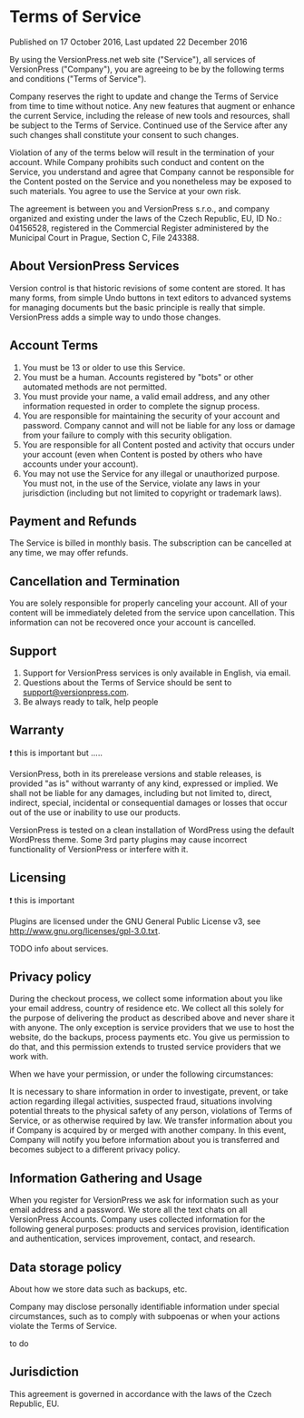 # Terms of Service

Published on 17 October 2016, Last updated 22 December 2016

By using the VersionPress.net web site ("Service"), all services of VersionPress ("Company"), you are agreeing to be by the following terms and conditions ("Terms of Service").

Company reserves the right to update and change the Terms of Service from time to time without notice. Any new features that augment or enhance the current Service, including the release of new tools and resources, shall be subject to the Terms of Service. Continued use of the Service after any such changes shall constitute your consent to such changes. 

Violation of any of the terms below will result in the termination of your account. While Company prohibits such conduct and content on the Service, you understand and agree that Company cannot be responsible for the Content posted on the Service and you nonetheless may be exposed to such materials. You agree to use the Service at your own risk.

The agreement is between you and VersionPress s.r.o., and company organized and existing under the laws of the Czech Republic, EU, ID No.: 04156528, registered in the Commercial Register administered by the Municipal Court in Prague, Section C, File 243388.

## About VersionPress Services

Version control is that historic revisions of some content are stored. It has many forms, from simple Undo buttons in text editors to advanced systems for managing documents but the basic principle is really that simple. VersionPress adds a simple way to undo those changes.

## Account Terms

1. You must be 13 or older to use this Service.
2. You must be a human. Accounts registered by "bots" or other automated methods are not permitted.
3. You must provide your name, a valid email address, and any other information requested in order to complete the signup process.
4. You are responsible for maintaining the security of your account and password. Company cannot and will not be liable for any loss or damage from your failure to comply with this security obligation.
5. You are responsible for all Content posted and activity that occurs under your account (even when Content is posted by others who have accounts under your account).
6. You may not use the Service for any illegal or unauthorized purpose. You must not, in the use of the Service, violate any laws in your jurisdiction (including but not limited to copyright or trademark laws).

## Payment and Refunds

The Service is billed in monthly basis. The subscription can be cancelled at any time,  we may offer refunds.

## Cancellation and Termination

You are solely responsible for properly canceling your account. All of your content will be immediately deleted from the service upon cancellation. This information can not be recovered once your account is cancelled.

## Support
1. Support for VersionPress services is only available in English, via email.
2. Questions about the Terms of Service should be sent to support@versionpress.com.
3. Be always ready to talk, help people
## Warranty

:exclamation: this is important but .....

VersionPress, both in its prerelease versions and stable releases, is provided "as is" without warranty of any kind, expressed or implied. We shall not be liable for any damages, including but not limited to, direct, indirect, special, incidental or consequential damages or losses that occur out of the use or inability to use our products.

VersionPress is tested on a clean installation of WordPress using the default WordPress theme. Some 3rd party plugins may cause incorrect functionality of VersionPress or interfere with it.

## Licensing

:exclamation: this is important

Plugins are licensed under the GNU General Public License v3, see http://www.gnu.org/licenses/gpl-3.0.txt.

TODO info about services.


## Privacy policy

During the checkout process, we collect some information about you like your email address, country of residence etc. We collect all this solely for the purpose of delivering the product as described above and never share it with anyone. The only exception is service providers that we use to host the website, do the backups, process payments etc. You give us permission to do that, and this permission extends to trusted service providers that we work with.

When we have your permission, or under the following circumstances:

It is necessary to share information in order to investigate, prevent, or take action regarding illegal activities, suspected fraud, situations involving potential threats to the physical safety of any person, violations of Terms of Service, or as otherwise required by law.
We transfer information about you if Company is acquired by or merged with another company. In this event, Company will notify you before information about you is transferred and becomes subject to a different privacy policy.

## Information Gathering and Usage
When you register for VersionPress we ask for information such as your email address and a password.
We store all the text chats on all VersionPress Accounts.
Company uses collected information for the following general purposes: products and services provision, identification and authentication, services improvement, contact, and research.

## Data storage policy 

About how we store data such as backups, etc.

Company may disclose personally identifiable information under special circumstances, such as to comply with subpoenas or when your actions violate the Terms of Service.

to do

## Jurisdiction

This agreement is governed in accordance with the laws of the Czech Republic, EU.